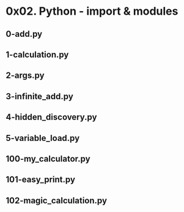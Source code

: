 # 0x02. Python - import & modules
## 0-add.py
## 1-calculation.py
## 2-args.py
## 3-infinite_add.py
## 4-hidden_discovery.py
## 5-variable_load.py
## 100-my_calculator.py
## 101-easy_print.py
## 102-magic_calculation.py
